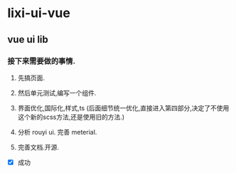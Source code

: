 # lixi-ui-vue

## vue ui lib

### 接下来需要做的事情.

1. 先搞页面.

2. 然后单元测试,编写一个组件.

3. 界面优化,国际化,样式,ts (后面细节统一优化,直接进入第四部分,决定了不使用这个新的scss方法,还是使用旧的方法.)

4. 分析 rouyi ui. 完善 meterial.

5. 完善文档.开源.

- [x] 成功

